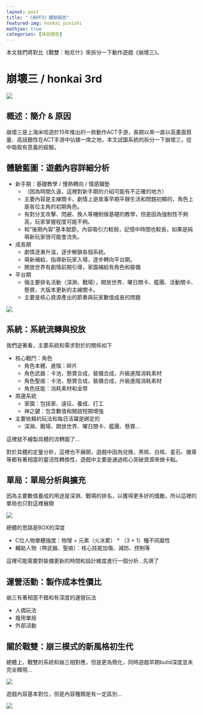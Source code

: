 ```yaml
---
layout: post
title: "《崩坏3》體驗報告"
featured-img: honkai_punishi
mathjax: true
categories: [体验报告]
---
```


本文我們將對比《戰雙：帕尼什》來拆分一下動作遊戲《崩壞三》。

<!--more-->


# 崩壞三 / honkai 3rd

![](https://lh3.googleusercontent.com/vT54lxa-R8ccWRch8YGNrp5mAkffovySWofCf3-UwxYM3RaVyhqFUaU-dd1XKdU4xthEHuNl09MXDi29CVdzmSc7ZdtX8q-h9c1yui7UwvtqsvhblW6sxkZd07Fn5eCRmfD_hMHLCAA=w2436-h1125-no)


## 概述：簡介 & 原因

崩壞三是上海米哈遊於15年推出的一款動作ACT手游，長期以來一直以高畫面質量、高話題性在ACT手游中佔據一席之地，本文試圖系統的拆分一下崩壞三，從中吸取有意義的經驗。


## 體驗藍圖：遊戲內容詳細分析

+ 新手期：基礎教學 / 慢熱轉向 / 情感鋪墊
  + （因為時間久遠，這裡對新手期的介紹可能有不正確的地方）
  + 主要內容是主線關卡，劇情上是故事早期平靜生活和問題初顯的，角色上是各位主角的初期角色。
  + 有對分支攻擊、閃避、換人等機制做基礎的教學，但是因為強制性不夠高，玩家掌握程度可能不夠。
  + 和“後期內容”基本脫節，內容吸引力較弱，記憶中時間也較長，如果是純萌新玩家很可能會流失。
+ 成長期
  + 劇情逐漸升溫，逐步解鎖各個系統。
  + 萌新補給，指導新玩家入場，逐步轉向平台期。
  + 開放世界有劇情前期引導，家園補給有角色和裝備
+ 平台期
  + 倆主要排名活動（深淵、戰場），開放世界、曜日關卡、艦團、活動關卡、懸賞，大版本更新的主線關卡。
  + 主要是核心資源產出的節奏與玩家數值成長的問題

![](https://lh3.googleusercontent.com/Iw667i6XYi0RXgy4ChljX-eyqqaK5fCUzbNFvCE4_rWC44qnWeNvWwbhHZFHxNaQrYjynqqgZ5iimp0Pdzhb-ad4nmWFO1eJdWLEe4MovRhLJJq8BwLccilTval0ytX5VfDOIYraUlx4k3qbEwtsjKqgUrhq-co1IE4GY5VFcrwgLvAtRVkRwCU6II_kKBezd2jLHgosS7IY0ZmH_UM1ubry8GIPvICe9ch1AX5xNQMILg0bWYRIiCZhVIYQl-US4jlB6MTcM1XVo4ZfTOG5ykgcBJR-vAxtGqLPHbiEu2T9zJGmj3AUDs5UWFecV6_LmtDsG56O3FHFCX4wAAoS_Etly3atje8si5lXjGT79gmvRAm_0wDCC3aqUOBeUUzsAhq5N4y90yOaoqshC_434LMoyKHadCQlVYnmHK36M_KfoFcH1vUxyd6r5h7gcDOMcXKvbhzrDkaVikhte8sZmiCJv-GWYT88QoJtQVV9Vb1LFpw5c360TL2xxfruMOEluqtXe7e7CCaWzv_kadOOPAiRt5zIVy6PdBPiIwUgR01vHcFef5f9tPWWJza3E9a1knHgZ8jQk8iecCS-pyHZ0OY3_uJPWPFhGFymV_eSQRGTI7eVAnPUXD-8sn-ptBxcKW7mvbNodZFlGI6QfIVdgUUFaVZNmgCSCtP4gKYT9bVhxK-6SEljfkge4D3ihcqrxx5JkM1Kqdo1sx5TTXeisMUu5ItPeRlH5iX_Hhq3VPV4r3DosQ=w2436-h1125-no)


## 系統：系統流轉與投放

我們逆著看，主要系統和需求對於的關係如下

+ 核心戰鬥：角色
  + 角色本體、進階：碎片
  + 角色武器：卡池，懸賞合成，裝備合成，升級進階消耗素材
  + 角色聖痕：卡池，懸賞合成，裝備合成，升級進階消耗素材
  + 角色技能：消耗素材和金幣
+ 周邊系統
  + 家園：包括家、遠征、養成、打工
  + 神之鍵：包含數值和開啟短期增強
+ 主要依賴的玩法和每日活躍是綁定的
  + 深淵、戰場、開放世界、曜日關卡、艦團、懸賞...

這裡就不繪製具體的流轉圖了...

對於具體的定量分析，這裡也不展開，遊戲中因為兌換，黑核、白核、星石、徽章等都有著相當的靈活性轉換性，遊戲中主要是通過核心突破資源來做卡點。


## 單局：單局分析與擴充

因為主要數值養成的用途是深淵、戰場的排名，以獲得更多好的獎勵，所以這裡的單局也只對這裡展開

![](https://lh3.googleusercontent.com/R9gavVp8Ho_gmQ0o3vL6Jomqmp9v1OPP5CpB70NFaVelC9mBnYBlqUOzI5FICwyi-Ex5bh_n37l2r-sYOCyTqzkta2WWrtYNBOT4v5177QjIZVlCNYB2K7BBYro9Eeq475mQ6tjMYWdFbPtDvtqG4gRj8mzAgufBxmz09DHx90We5BNDSJkLabJ4Mg3FnjIEq-Qi7j3LG_AoRK37kF3vcrqxpVUcK0-6n10GbKzcHylCQjppyTW-CMvbPvncGfY5v5HjrW26dK_uzcbA__97a5DXB5mrXHLmG6JfbMGqImGylzArmkDKMYlbIXApBVb48JHgtx9a34gpAH9KzmN75DCWTyRjuvDKuzm6AZbcD5TQIAXI-Y9xoMdmfMxARs508oQl2EGjSp_OxVaZ7d6I6B1b0TP_EDTxFdrnex1KJhO6jQ0JXBj9LQ2wmVnN5gU2lShd8T_BFCw9nBZo1mdDWEsOBBgqHcwrRLkNVbsIvVDhLtzIFOJaL8l29Wro7kYCskwVAf_DBVNgKPZEZyTRYBDxEqk9qc7pCRdGA9_FmMyrPHoNMoAZSDBKu8jP-rMF1WsFBdSibSejQupkERpf9XvLWb_xzOFw1jZpqnsO7oGkHWBw8sC8ad1mnnsdW2d0b8EKe3A98miu7L0Iliuoi1pCK5WdXNoToPNwwuO7LjO6waIa5NVFD2D-gSQnrUzSz-bdQhql9FmMULOu0slSm0mfnW0qUvfmm35ZKtCsyDyDxCeqeA=w2436-h1125-no)

總體的思路是BOX的深度

+ C位人物單體強度：物理 + 元素（火冰累） * （3 + 1）種不同屬性
+ 輔助人物（帶武器、聖痕）：核心技能加傷、減防、控制等


這裡可能需要對裝備更新的時間和設計維度進行一個分析...先鴿了


## 運營活動：製作成本性價比

崩三有著相當不錯和有深度的運營玩法

+ 人偶玩法
+ 複用單局
+ 外部活動


## 關於戰雙：崩三模式的新風格初生代

總體上，戰雙的系統和崩三相對應，但是更為簡化，同時遊戲早期build深度並未完全顯現...

![](https://lh3.googleusercontent.com/qnk0nNmMCNr1fpLsK0fU8g4RbH3SLM1VacSFmryA6_FVECm2NOPVIrFzgyHJS_3EE5QvMFIVqiqjFgaRHzFTAwoEHoW7kb0-87-rzdItRuj9QTUZeyYaAdkIaU-5nR-rxYcI5eJ-SUMFwtCMqpVLiBx_zyCkmXENs622pTk0wv9W2A1Yc8SMYl4PSho4WTPIczOzvSTtVN-4d0X-8wdnI89zjEIeWDtMb6oM3CZg9MpLKfPMNjdFrC7aElXbUGOtxWd7BYfjTdhkBNLL7nuIL9VBpT6ykZOyQc28TsU7vOp1vpYzOdG1Y5vRKF3QOmaFj2UKlGzXvtedgUSmGENqhWhuxY7FTWDv9tfzDWai9PZcBpVqtuxFjDMiFMQJYNbJ4evjsK3YtjKxmNkJErzT7GgLel5iIqaeQ2izkykMnyu3k2wC6UBAxkMVblDDW55AgKGuaV1wLEMuEaSafAIQHyj4pS6hxel_Lj_zglPpoCuT5vrSAWX7dj2lnTz0cGyWzUbeQb2GrvoHSYgtait_mHPEiVzCLlW79bDllRBMwNUm-l_TyYdiuVEoPVzu8xbyB1re525l9GthEW8z7qrH-sCIxLzHGDCns6t4eLSXcoD3u6hXzvqsDs_pMEqfNTjJ8ylOBnEiyIXiZ4-CU-Ow8N8bc-89PaJUfpWVm3nlxSS0DQuOZoz5PhRYWbJltXlpsdyHhuWTLwzxovh0D_zR1ygr87bVUg0Tidp47BDO9gpjTR2U2A=w853-h394-no)

遊戲內容基本對位，但是內容種類是有一定區別...

![](https://lh3.googleusercontent.com/PWnMPSwOifDqgDs8h5TvjSOA3mCVUZGYmSJIgi1myqLIsr8pOEzT5H8ZnVtDi-7jMBP-ovqA91Wn-CH2vTY2IqA8flbXbQnm93dGFa4-39nHE8ID0_xWtvrjb_i5-mTZji1VRiBQToBHMqvm8EJxZxcs728J3yKBwionJ2tZt9pOr5DHNocxtXPJNJj-O_uf_nNfQzB9UaxPeX1_20z3VR9dbIii3RgJGGvBNTps4uttGRUGuL9cywik4ji05UhFAouPfca6_cnlhHVYcf_0n3zsAuyP1ekNbYZUwuaGSmzbCzuSA1L2Zs11LQn49xA27fi23KXSy1X4M2kwaMuw3zM0vsnuQw4PNEDBn--iMLfWpyPWU2OppnIq7FR3GTbk2-N-e35E8HEf8wPI8wskpxmXNCyLQ1YPbn5n0UbKupIsa0BM1AzvA0799FG4T0r1ZPTQ9I2Bbu-nnqas_vLkMM2m4Bly4EExaq7oy9Iv-5zdsOsAiltO2Y7pjuOejCo3mGj8NhDw_c-BrvILYSJxntb1dXepK07BSepJHdLMHGDi9ckqu7L_1jznUzL6_zrv3tHfIYb10n31FFR2WD1qTYqOfixnCaAM1T7abaOSDoGppdkK-8-5HbtrQ8CdT7fDd0ObMYE2ecG942Qvt-CPXmlGXPHSu0tvXUhiOMqVeR-yrwyw8VauViXYA67RaWp8gdxHNaCV5Wz9yaTj0hA_Qg39GqQ3mbzGJOkMETrEhaOVlCG_Sg=w853-h394-no)
